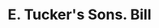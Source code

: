 ---
doi: 10.7916/D8C267F4
date_other: '1880'
date_other_textual: 1880-1889
form: printed ephemera
genre:
- Invoices
name:
- E. Tucker's Sons
object_in_context_url: https://biggert.cul.columbia.edu/items/view/ave_biggert_00071
subject_hierarchical_geographic:
- Hartford, Connecticut, United States
subject_name:
- E. Tucker's Sons
title: E. Tucker's Sons. Bill
sort_title: E. Tucker's Sons. Bill
call_number: ave_biggert_00071
coordinates:
- 41.7625,-72.67416666666666
pid: ave_biggert_00071
identifiers: ave_biggert_00071
thumbnail: https://derivativo-1.library.columbia.edu/iiif/2/ldpd:342765/full/!256,256/0/native.jpg
permalink: "/items/ave_biggert_00071/"
layout: iiif-image-page
---